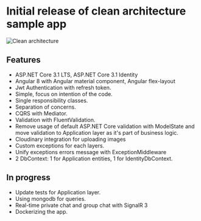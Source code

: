 # Initial release of clean architecture sample app

<img src="https://serving.photos.photobox.com/3047955071e2f47a1e3c1140fb2f279d5472e04913a6d9fa7b7ed858bcf5ed415020f202.jpg"
     alt="Clean architecture" />

## Features

- ASP.NET Core 3.1 LTS, ASP.NET Core 3.1 Identity
- Angular 8 with Angular material component, Angular flex-layout
- Jwt Authentication with refresh token.
- Simple, focus on intention of the code.
- Single responsibility classes.
- Separation of concerns.
- CQRS with Mediator.
- Validation with FluentValidation.
- Remove usage of default ASP.NET Core validation with ModelState and move validation to Application layer as it's part of business logic.
- Cloudinary integration for uploading images
- Custom exceptions for each layers.
- Unify exceptions errors message with ExceptionMiddleware
- 2 DbContext: 1 for Application entities, 1 for IdentityDbContext.

## In progress

- Update tests for Application layer.
- Using mongodb for queries.
- Real-time private chat and group chat with SignalR 3
- Dockerizing the app.
